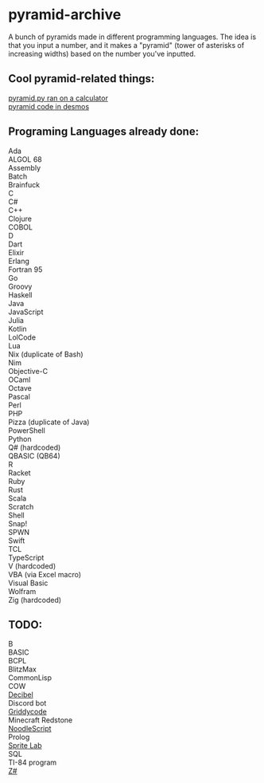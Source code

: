 # pyramid-archive
A bunch of pyramids made in different programming languages. The idea is that you input a number, and it makes a "pyramid" (tower of asterisks of increasing widths) based on the number you've inputted.

## Cool pyramid-related things:
[pyramid.py ran on a calculator](https://youtu.be/JQqT5u8wZeE)  
[pyramid code in desmos](https://www.desmos.com/calculator/grods4qbsy)

## Programing Languages already done:
Ada  
ALGOL 68  
Assembly  
Batch  
Brainfuck  
C  
C#  
C++  
Clojure  
COBOL  
D  
Dart  
Elixir  
Erlang  
Fortran 95  
Go  
Groovy  
Haskell  
Java  
JavaScript  
Julia  
Kotlin  
LolCode  
Lua  
Nix (duplicate of Bash)  
Nim  
Objective-C  
OCaml  
Octave  
Pascal  
Perl  
PHP  
Pizza (duplicate of Java)  
PowerShell  
Python  
Q# (hardcoded)  
QBASIC (QB64)  
R  
Racket  
Ruby  
Rust  
Scala  
Scratch  
Shell  
Snap!  
SPWN  
Swift  
TCL  
TypeScript  
V (hardcoded)  
VBA (via Excel macro)  
Visual Basic  
Wolfram  
Zig (hardcoded)  

## TODO:
B  
BASIC  
BCPL  
BlitzMax  
CommonLisp  
COW  
[Decibel](https://github.com/DaemonNillia/Decibel)  
Discord bot  
[Griddycode](https://github.com/face-hh/griddycode)   
Minecraft Redstone  
[NoodleScript](https://github.com/OfficialCodeNoodles/NoodleScript)  
Prolog  
[Sprite Lab](https://code.org/en-US/tools/sprite-lab)  
SQL  
TI-84 program  
[Z#](https://github.com/sam-astro/Z-Sharp) 

